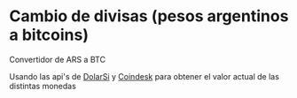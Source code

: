 # Cambio de divisas (pesos argentinos a bitcoins)
Convertidor de ARS a BTC

Usando las api's de [DolarSi](https://www.dolarsi.com/api/api.php?type=valoresprincipales) y [Coindesk](https://api.coindesk.com/v1/bpi/currentprice.json) para obtener el valor actual de las distintas monedas
